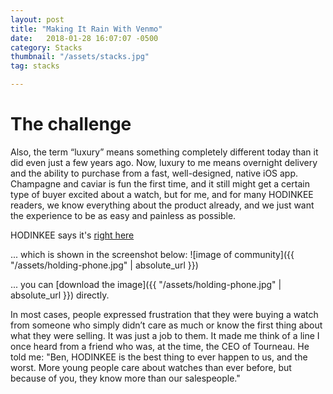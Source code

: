 ```yaml
---
layout: post
title: "Making It Rain With Venmo"
date: 	2018-01-28 16:07:07 -0500
category: Stacks
thumbnail: "/assets/stacks.jpg"
tag: stacks

---
```



# The challenge
Also, the term “luxury” means something completely different today than it did even just a few years ago. Now, luxury to me means overnight delivery and the ability to purchase from a fast, well-designed, native iOS app. Champagne and caviar is fun the first time, and it still might get a certain type of buyer excited about a watch, but for me, and for many HODINKEE readers, we know everything about the product already, and we just want the experience to be as easy and painless as possible.

HODINKEE says it's [right here](https://www.google.com)

... which is shown in the screenshot below:
![image of community]({{ "/assets/holding-phone.jpg" | absolute_url }})

... you can [download the image]({{ "/assets/holding-phone.jpg" | absolute_url }}) directly.



In most cases, people expressed frustration that they were buying a watch from someone who simply didn’t care as much or know the first thing about what they were selling. It was just a job to them. It made me think of a line I once heard from a friend who was, at the time, the CEO of Tourneau. He told me: "Ben, HODINKEE is the best thing to ever happen to us, and the worst. More young people care about watches than ever before, but because of you, they know more than our salespeople."
